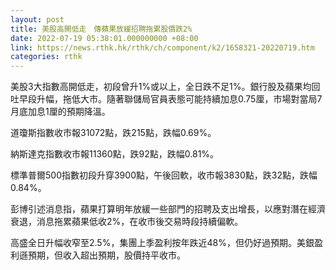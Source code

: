 ```yaml
---
layout: post
title: 美股高開低走　傳蘋果放緩招聘拖累股價跌2%
date: 2022-07-19 05:38:01.000000000 +08:00
link: https://news.rthk.hk/rthk/ch/component/k2/1658321-20220719.htm
categories: rthk
---
```


美股3大指數高開低走，初段曾升1%或以上，全日跌不足1%。銀行股及蘋果均回吐早段升幅，拖低大市。隨著聯儲局官員表態可能持續加息0.75厘，市場對當局7月底加息1厘的預期降溫。

道瓊斯指數收市報31072點，跌215點，跌幅0.69%。

納斯達克指數收市報11360點，跌92點，跌幅0.81%。

標準普爾500指數初段升穿3900點，午後回軟，收市報3830點，跌32點，跌幅0.84%。

彭博引述消息指，蘋果打算明年放緩一些部門的招聘及支出增長，以應對潛在經濟衰退，消息拖累蘋果低收2%，在收市後交易時段持續偏軟。

高盛全日升幅收窄至2.5%，集團上季盈利按年跌近48%，但仍好過預期。美銀盈利遜預期，但收入超出預期，股價持平收市。
